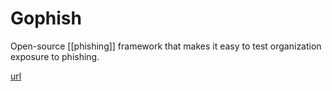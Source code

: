 # Gophish
Open-source [[phishing]] framework that makes it easy to test organization exposure to phishing.


[url](https://getgophish.com/)